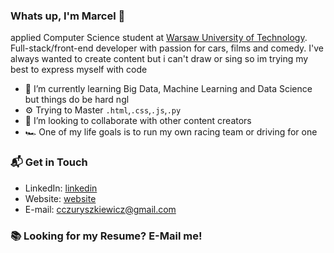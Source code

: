 ### Whats up, I'm Marcel 👋
applied Computer Science student at [Warsaw University of Technology](https://www.pw.edu.pl/engpw). Full-stack/front-end developer with passion for cars, films and comedy. I've always wanted to create content but i can't draw or sing so im trying my best to express myself with code 

- 🔭 I’m currently learning Big Data, Machine Learning and Data Science but things do be hard ngl
- ⚙️ Trying to Master `.html`,`.css`,`.js`,`.py`
- 👯 I’m looking to collaborate with other content creators
- 🏎️ One of my life goals is to run my own racing team or driving for one

### 📬 Get in Touch

- LinkedIn: [linkedin](https://www.linkedin.com/in/marcel-czuryszkiewicz-38ba36172/)
- Website:  [website](https://winterodin.vcraft.pl/)
- E-mail: cczuryszkiewicz@gmail.com

### 📚 Looking for my Resume? E-Mail me!


